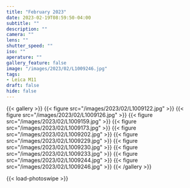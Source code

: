 ```yaml
---
title: "February 2023"
date: 2023-02-19T08:59:50-04:00
subtitle: ""
description: ""
camera: ""
lens: ""
shutter_speed: ""
iso: ""
aperature: ""
gallery_feature: false
image: "/images/2023/02/L1009246.jpg"
tags:
- Leica M11
draft: false
hide: false
---
```


{{< gallery >}}
  {{< figure src="/images/2023/02/L1009122.jpg" >}}
  {{< figure src="/images/2023/02/L1009126.jpg" >}}
  {{< figure src="/images/2023/02/L1009159.jpg" >}}
  {{< figure src="/images/2023/02/L1009173.jpg" >}}
  {{< figure src="/images/2023/02/L1009202.jpg" >}}
  {{< figure src="/images/2023/02/L1009229.jpg" >}}
  {{< figure src="/images/2023/02/L1009230.jpg" >}}
  {{< figure src="/images/2023/02/L1009233.jpg" >}}
  {{< figure src="/images/2023/02/L1009244.jpg" >}}
  {{< figure src="/images/2023/02/L1009246.jpg" >}}
{{< /gallery >}}

{{< load-photoswipe >}}
